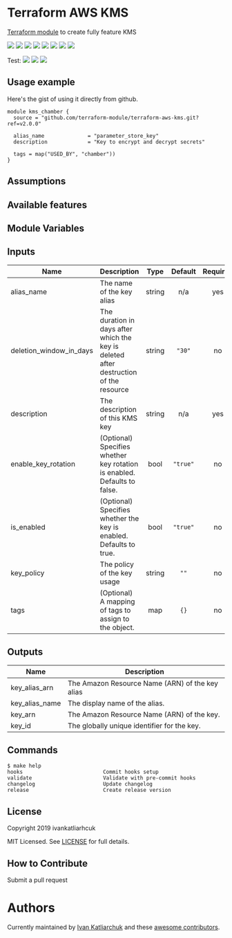 # Terraform AWS KMS

[Terraform module](https://www.terraform.io/docs/providers/aws/r/kms_key.html) to create fully feature KMS

[![](https://img.shields.io/github/license/terraform-module/terraform-aws-kms)](https://github.com/terraform-module/terraform-aws-kms)
![](https://img.shields.io/github/workflow/status/:user/:repo/Validator/master?style=for-the-badge)
![](https://github.com/terraform-module/terraform-aws-kms/workflows/Labeler/badge.svg)
[![](https://img.shields.io/issues/github/terraform-module/terraform-aws-kms)](https://github.com/terraform-module/terraform-aws-kms)
[![](https://img.shields.io/github/release/terraform-module/terraform-aws-kms.svg)](https://github.com/terraform-module/terraform-aws-kms)
![](https://img.shields.io/github/v/tag/terraform-module/terraform-aws-kms)
[![](https://img.shields.io/github/languages/code-size/terraform-module/terraform-aws-kms)](https://github.com/terraform-module/terraform-aws-kms)
[![](https://img.shields.io/github/repo-size/terraform-module/terraform-aws-kms)](https://github.com/terraform-module/terraform-aws-kms)

Test:
![](https://img.shields.io/github/release/terraform-module/terraform-aws-kms.svg?style=flat-square)
![](https://img.shields.io/github/v/release/terraform-module/terraform-aws-kms?sort=semver)
![](https://img.shields.io/github/v/tag/terraform-module/terraform-aws-kms)

## Usage example

Here's the gist of using it directly from github.

```hcl
module kms_chamber {
  source = "github.com/terraform-module/terraform-aws-kms.git?ref=v2.0.0"

  alias_name              = "parameter_store_key"
  description             = "Key to encrypt and decrypt secrets"

  tags = map("USED_BY", "chamber"))
}
```

## Assumptions

## Available features

## Module Variables

<!-- BEGINNING OF PRE-COMMIT-TERRAFORM DOCS HOOK -->
## Inputs

| Name | Description | Type | Default | Required |
|------|-------------|:----:|:-----:|:-----:|
| alias\_name | The name of the key alias | string | n/a | yes |
| deletion\_window\_in\_days | The duration in days after which the key is deleted after destruction of the resource | string | `"30"` | no |
| description | The description of this KMS key | string | n/a | yes |
| enable\_key\_rotation | \(Optional\) Specifies whether key rotation is enabled. Defaults to false. | bool | `"true"` | no |
| is\_enabled | \(Optional\) Specifies whether the key is enabled. Defaults to true. | bool | `"true"` | no |
| key\_policy | The policy of the key usage | string | `""` | no |
| tags | \(Optional\) A mapping of tags to assign to the object. | map | `{}` | no |

## Outputs

| Name | Description |
|------|-------------|
| key\_alias\_arn | The Amazon Resource Name \(ARN\) of the key alias |
| key\_alias\_name | The display name of the alias. |
| key\_arn | The Amazon Resource Name \(ARN\) of the key. |
| key\_id | The globally unique identifier for the key. |

<!-- END OF PRE-COMMIT-TERRAFORM DOCS HOOK -->

## Commands

<!-- START makefile-doc -->
```
$ make help
hooks                          Commit hooks setup
validate                       Validate with pre-commit hooks
changelog                      Update changelog
release                        Create release version
```
<!-- END makefile-doc -->


## License

Copyright 2019 ivankatliarhcuk

MIT Licensed. See [LICENSE](./LICENSE) for full details.

## How to Contribute

Submit a pull request

# Authors

Currently maintained by [Ivan Katliarchuk](https://github.com/ivankatliarchuk) and these [awesome contributors](https://github.com/terraform-module/terraform-aws-kms/graphs/contributors).